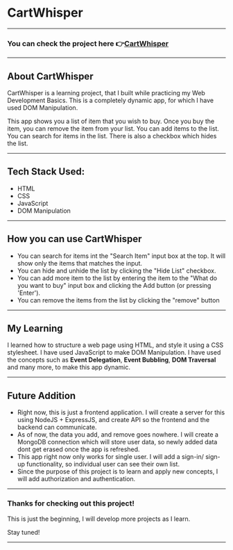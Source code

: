 # CartWhisper 

---

### You can check the project here 👉[CartWhisper](https://shriradhey-mishra.github.io/Shopping-List/CartWhisper)

---

## About CartWhisper

CartWhisper is a learning project, that I built while practicing my Web Development Basics. This is a completely dynamic app, for which I have used DOM Manipulation. 

This app shows you a list of item that you wish to buy. Once you buy the item, you can remove the item from your list. You can add items to the list. You can search for items in the list. There is also a checkbox which hides the list.

---

## Tech Stack Used:
- HTML
- CSS
- JavaScript
- DOM Manipulation

---

## How you can use CartWhisper

- You can search for items int the "Search Item" input box at the top. It will show only the items that matches the input.
- You can hide and unhide the list by clicking the "Hide List" checkbox.
- You can add more item to the list by entering the item to the "What do you want to buy" input box and clicking the Add button (or pressing 'Enter').
- You can remove the items from the list by clicking the "remove" button

---

## My Learning

I learned how to structure a web page using HTML, and style it using a CSS stylesheet. 
I have used JavaScript to make DOM Manipulation. I have used the concepts such as **Event Delegation**, **Event Bubbling**, **DOM Traversal** and many more, to make this app dynamic.

---

## Future Addition

- Right now, this is just a frontend application. I will create a server for this using NodeJS + ExpressJS, and create API so the frontend and the backend can communicate.
- As of now, the data you add, and remove goes nowhere. I will create a MongoDB connection which will store user data, so newly added data dont get erased once the app is refreshed.
- This app right now only works for single user. I will add a sign-in/ sign-up functionality, so individual user can see their own list.
- Since the purpose of this project is to learn and apply new concepts, I will add authorization and authentication. 

---

### Thanks for checking out this project!

This is just the beginning, I will develop more projects as I learn.

Stay tuned!

---